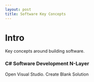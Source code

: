 ```yaml
---
layout: post
title: Software Key Concepts
---
```


# Intro

Key concepts around building software. 
    

### C# Software Development N-Layer 
Open Visual Studio. 
Create Blank Solution




